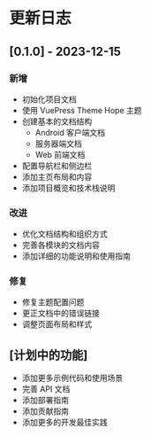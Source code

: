 # 更新日志

## [0.1.0] - 2023-12-15

### 新增
- 初始化项目文档
- 使用 VuePress Theme Hope 主题
- 创建基本的文档结构
  - Android 客户端文档
  - 服务器端文档
  - Web 前端文档
- 配置导航栏和侧边栏
- 添加主页布局和内容
- 添加项目概览和技术栈说明

### 改进
- 优化文档结构和组织方式
- 完善各模块的文档内容
- 添加详细的功能说明和使用指南

### 修复
- 修复主题配置问题
- 更正文档中的错误链接
- 调整页面布局和样式

## [计划中的功能]
- 添加更多示例代码和使用场景
- 完善 API 文档
- 添加部署指南
- 添加贡献指南
- 添加更多的开发最佳实践
